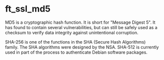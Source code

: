 # ft_ssl_md5
MD5 is a cryptographic hash function. It is short for "Message Digest 5". It has found to contain several vulnerabilities, but can still be safely used as a checksum to verify data integrity against unintentional corruption.

SHA-256 is one of the functions in the SHA (Secure Hash Algorithms) family. The SHA
algorithms were designed by the NSA. SHA-512 is currently used in part of the process
to authenticate Debian software packages.
